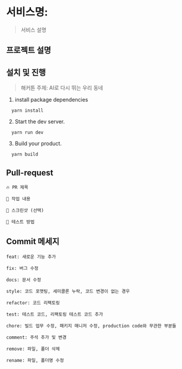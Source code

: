 # 서비스명: 
> 서비스 설명
>

## 프로젝트 설명

## 설치 및 진행
> 해커톤 주제: AI로 다시 뛰는 우리 동네

1. install package dependencies

```
  yarn install
```

2. Start the dev server.

```
  yarn run dev
```

3. Build your product.

```
  yarn build
```


## Pull-request
```
🔥 PR 제목  

📌 작업 내용  

📸 스크린샷 (선택)  

🚀 테스트 방법 

```

## Commit 메세지
```
feat: 새로운 기능 추가

fix: 버그 수정

docs: 문서 수정

style: 코드 포맷팅, 세미콜론 누락, 코드 변경이 없는 경우

refactor: 코드 리팩토링

test: 테스트 코드, 리팩토링 테스트 코드 추가

chore: 빌드 업무 수정, 패키지 매니저 수정, production code와 무관한 부분들

comment: 주석 추가 및 변경

remove: 파일, 폴더 삭제

rename: 파일, 폴더명 수정

```
